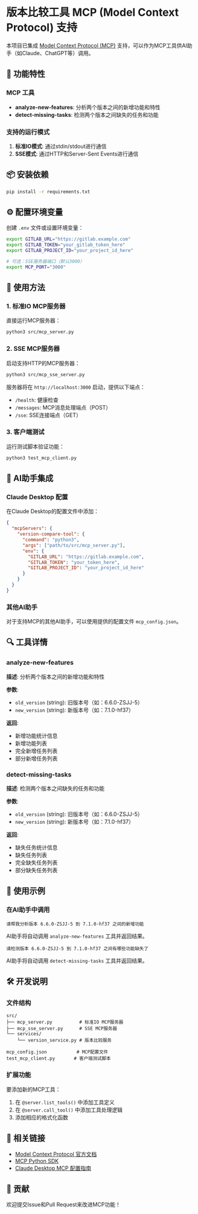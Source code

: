 # 版本比较工具 MCP (Model Context Protocol) 支持

本项目已集成 [Model Context Protocol (MCP)](https://github.com/modelcontextprotocol/python-sdk) 支持，可以作为MCP工具供AI助手（如Claude、ChatGPT等）调用。

## 🚀 功能特性

### MCP 工具
- **analyze-new-features**: 分析两个版本之间的新增功能和特性
- **detect-missing-tasks**: 检测两个版本之间缺失的任务和功能

### 支持的运行模式
1. **标准IO模式**: 通过stdin/stdout进行通信
2. **SSE模式**: 通过HTTP和Server-Sent Events进行通信

## 📦 安装依赖

```bash
pip install -r requirements.txt
```

## ⚙️ 配置环境变量

创建 `.env` 文件或设置环境变量：

```bash
export GITLAB_URL="https://gitlab.example.com"
export GITLAB_TOKEN="your_gitlab_token_here"
export GITLAB_PROJECT_ID="your_project_id_here"

# 可选：SSE服务器端口（默认3000）
export MCP_PORT="3000"
```

## 🔧 使用方法

### 1. 标准IO MCP服务器

直接运行MCP服务器：

```bash
python3 src/mcp_server.py
```

### 2. SSE MCP服务器

启动支持HTTP的MCP服务器：

```bash
python3 src/mcp_sse_server.py
```

服务器将在 `http://localhost:3000` 启动，提供以下端点：
- `/health`: 健康检查
- `/messages`: MCP消息处理端点（POST）
- `/sse`: SSE连接端点（GET）

### 3. 客户端测试

运行测试脚本验证功能：

```bash
python3 test_mcp_client.py
```

## 🤖 AI助手集成

### Claude Desktop 配置

在Claude Desktop的配置文件中添加：

```json
{
  "mcpServers": {
    "version-compare-tool": {
      "command": "python3",
      "args": ["path/to/src/mcp_server.py"],
      "env": {
        "GITLAB_URL": "https://gitlab.example.com",
        "GITLAB_TOKEN": "your_token_here",
        "GITLAB_PROJECT_ID": "your_project_id_here"
      }
    }
  }
}
```

### 其他AI助手

对于支持MCP的其他AI助手，可以使用提供的配置文件 `mcp_config.json`。

## 🔍 工具详情

### analyze-new-features

**描述**: 分析两个版本之间的新增功能和特性

**参数**:
- `old_version` (string): 旧版本号（如：6.6.0-ZSJJ-5）
- `new_version` (string): 新版本号（如：7.1.0-hf37）

**返回**: 
- 新增功能统计信息
- 新增功能列表
- 完全新增任务列表
- 部分新增任务列表

### detect-missing-tasks

**描述**: 检测两个版本之间缺失的任务和功能

**参数**:
- `old_version` (string): 旧版本号（如：6.6.0-ZSJJ-5）
- `new_version` (string): 新版本号（如：7.1.0-hf37）

**返回**:
- 缺失任务统计信息
- 缺失任务列表
- 完全缺失任务列表
- 部分缺失任务列表

## 📝 使用示例

### 在AI助手中调用

```
请帮我分析版本 6.6.0-ZSJJ-5 到 7.1.0-hf37 之间的新增功能
```

AI助手将自动调用 `analyze-new-features` 工具并返回结果。

```
请检测版本 6.6.0-ZSJJ-5 到 7.1.0-hf37 之间有哪些功能缺失了
```

AI助手将自动调用 `detect-missing-tasks` 工具并返回结果。

## 🛠️ 开发说明

### 文件结构
```
src/
├── mcp_server.py          # 标准IO MCP服务器
├── mcp_sse_server.py      # SSE MCP服务器
└── services/
    └── version_service.py # 版本比较服务

mcp_config.json           # MCP配置文件
test_mcp_client.py       # 客户端测试脚本
```

### 扩展功能

要添加新的MCP工具：

1. 在 `@server.list_tools()` 中添加工具定义
2. 在 `@server.call_tool()` 中添加工具处理逻辑
3. 添加相应的格式化函数

## 🔗 相关链接

- [Model Context Protocol 官方文档](https://modelcontextprotocol.io)
- [MCP Python SDK](https://github.com/modelcontextprotocol/python-sdk)
- [Claude Desktop MCP 配置指南](https://claude.ai/docs)

## 🤝 贡献

欢迎提交Issue和Pull Request来改进MCP功能！ 